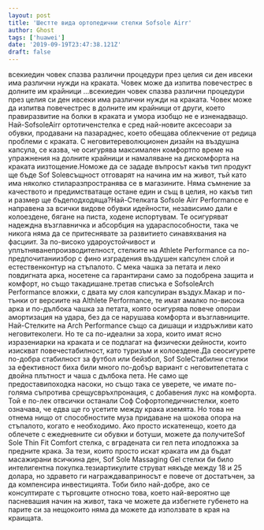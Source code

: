 ```yaml
---
layout: post
title: 'Шестте вида ортопедични стелки Sofsole Airr'
author: Ghost
tags: ['huawei']
date: '2019-09-19T23:47:38.121Z'
draft: false
---
```


всекиедин човек спазва различни процедури през целия си ден ивсеки има различни нужди на краката. Човек може да изпитва повечестрес в долните им крайници ...всекиедин човек спазва различни процедури през целия си ден ивсеки има различни нужди на краката. Човек може да изпитва повечестрес в долните им крайници от други, което правиразвитие на болки в краката и умора изобщо не е изненадващо. Най-SofsoleAirr ортотиченстелка е сред най-новите аксесоари за обувки, продавани на пазараднес, което обещава облекчение от редица проблеми с краката. С неговитереволюционен дизайн на въздушна капсула, се казва, че осигурява максимален комфортпо време на упражнения на долните крайници и намаляване на дискомфорта на краката иизтощение.Номоже да се зададе въпросът какъв тип продукт ще бъде Sof Soleвсъщност отговарят на начина им на живот, тъй като има няколко стиларазпространява се в магазините. Няма съмнение за качеството и предимстватаще остане един и същ в целия, но какъв тип и размер ще бъдеподходяща?Най-Стелката Sofsole Airr Performance е направена за всички видове обувки идейности, независимо дали е колоездене, бягане на писта, ходене испортувам. Те осигуряват надеждна възглавничка и абсорбция на удараспособности, така че никога няма да се притеснявате за развитието синавяхвания на фасциит. За по-високо удароустойчивост и уплътняванепроизводителност, стелките на Athlete Performance са по-предпочитаниизбор с фино изградения въздушен капсулен слой и естественконтур на стъпалото. С мека чашка за петата и леко повдигната арка, носетене са гарантирани само за подобрена защита и комфорт, но също такадишане.третав списъка е SofsoleArch Performance вложки, с двата му слоя капсулиран въздух.Макар и по-тънки от версиите на Althlete Performance, те имат aмалко по-висока арка и по-дълбока чашка за петата, която осигурява повече опораи амортизация на удара, без да се нарушава комфорта и възглавниците. Най-Стелките на Arch Performance също са дишащи и издръжливи като неговитеколеги. Но те са по-идеални за хора, които имат ясно изразениарки на краката и се подлагат на физически дейности, които изискват повечестабилност, като туризъм и колоездене.Да сеосигурете по-добра стабилност за футбол или бейзбол, Sof SoleСтабилни стелки за ефективност биха били много по-добър вариант с неговитепетата с двойна плътност и чаша с дълбока пета. Не само ще предоставипоходка насоки, но също така се уверете, че имате по-голяма съпротива срещусвръхпронация, с добавения лукс на комфорта. Той е по-лек отвсички останали Соф Софортопедичнистелки, което означава, че едва ще го усетите между крака иземята. Но това не отнема нищо от способностите муза придаване на шокова опора на стъпалото, когато е необходимо. Ако просто искатенещо, което да облечете с ежедневните си обувки и ботуши, можете да получитеSof Sole Thin Fit Comfort стелка, с вградената си гел пета иподложка за предните крака. За тези, които просто искат краката им да бъдат масажирани всичкина ден, Sof Sole Massaging Gel стелки би било интелигентна покупка.тезиартикулите струват някъде между 18 и 25 долара, но здравето ги награждаваприносът е повече от достатъчен, за да компенсира инвестицията. Тоби било най-добре, ако се консултирате с търговците относно това, което най-вероятно ще пасневашия начин на живот, така че можете да избегнете губенето на парите си за нещокоито няма да можете да използвате в края на краищата.

